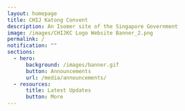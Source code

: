 ```yaml
---
layout: homepage
title: CHIJ Katong Convent
description: An Isomer site of the Singapore Government
image: /images/CHIJKC Logo Website Banner_2.png
permalink: /
notification: ""
sections:
  - hero:
      background: /images/banner.gif
      button: Announcements
      url: /media/announcements/
  - resources:
      title: Latest Updates
      button: More
---
```

